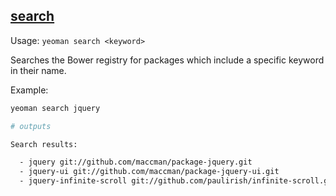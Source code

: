 ## <a href="#search" name="search">search</a>

Usage: `yeoman search <keyword>`

Searches the Bower registry for packages which include a specific keyword in their name.

Example:

```sh
yeoman search jquery

# outputs

Search results:

  - jquery git://github.com/maccman/package-jquery.git
  - jquery-ui git://github.com/maccman/package-jquery-ui.git
  - jquery-infinite-scroll git://github.com/paulirish/infinite-scroll.git
```